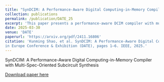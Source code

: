 ```yaml
---
title: "SynDCIM: A Performance-Aware Digital Computing-in-Memory Compiler with Multi-Spec-Oriented Subcircuit Synthesis"
collection: publications
permalink: /publication/DATE_25
excerpt: 'This paper presents a performance-aware DCIM compiler with multi-spec-oriented subcircuit synthesis.'
date: 2025-03-30
venue: 'DATE'
paperurl: 'https://arxiv.org/pdf/2411.16806'
citation: 'Kunming Shao, et al. SynDCIM: A Performance-Aware Digital Computing-in-Memory Compiler with Multi-Spec-Oriented Subcircuit Synthesis. In 2025 Design, Automation & Test
in Europe Conference & Exhibition (DATE), pages 1–6. IEEE, 2025.'
---
```

SynDCIM: A Performance-Aware Digital Computing-in-Memory Compiler with Multi-Spec-Oriented Subcircuit Synthesis

[Download paper here](https://arxiv.org/pdf/2411.16806)
